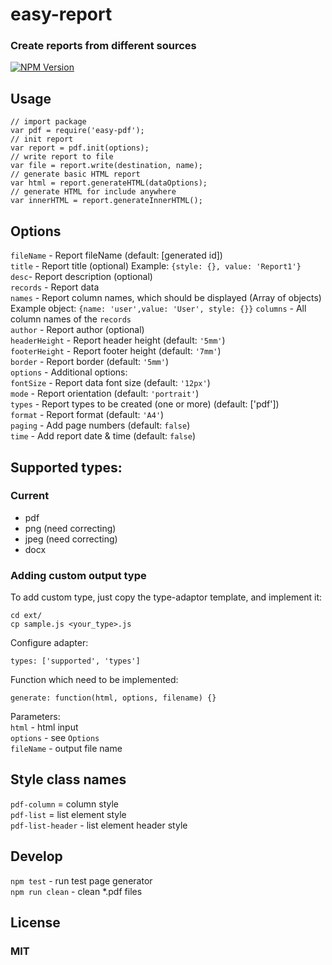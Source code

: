# easy-report
### Create reports from different sources
[![NPM Version][npm-image]][npm-url]

## Usage
    // import package
    var pdf = require('easy-pdf');
    // init report
    var report = pdf.init(options);
    // write report to file
    var file = report.write(destination, name);
    // generate basic HTML report
    var html = report.generateHTML(dataOptions);
    // generate HTML for include anywhere
    var innerHTML = report.generateInnerHTML();

## Options
```fileName``` - Report fileName (default: [generated id]) <br/>
```title``` - Report title (optional) Example: `{style: {}, value: 'Report1'}`<br/>
```desc```- Report description (optional) <br/>
```records``` - Report data <br/>
```names``` - Report column names, which should be displayed (Array of objects) Example object: `{name: 'user',value: 'User', style: {}}`
```columns``` - All column names of the ```records``` <br/>
```author``` - Report author (optional) <br/>
```headerHeight``` - Report header height (default: `'5mm'`) <br/>
```footerHeight``` - Report footer height (default: `'7mm'`) <br/>
```border``` - Report border (default: `'5mm'`) <br/>
```options``` - Additional options: <br/>
    ```fontSize``` - Report data font size (default: `'12px'`) <br/>
    ```mode``` - Report orientation (default: `'portrait'`) <br/>
    ```types``` - Report types to be created (one or more) (default: ['pdf']) <br/>
    ```format``` - Report format (default: `'A4'`) <br/>
    ```paging``` - Add page numbers (default: `false`) <br/>
    ```time``` - Add report date & time (default: `false`) <br/>
    
## Supported types:
### Current
* pdf
* png (need correcting) 
* jpeg (need correcting)
* docx

### Adding custom output type
To add custom type, just copy the type-adaptor template, and implement it:

    cd ext/
    cp sample.js <your_type>.js 
Configure adapter:

    types: ['supported', 'types']
    
Function which need to be implemented:

    generate: function(html, options, filename) {}
Parameters:    
```html``` - html input <br/>
```options``` - see `Options` <br/>
```fileName``` - output file name
    
## Style class names
```pdf-column``` = column style <br/>
```pdf-list``` = list element style <br/>
```pdf-list-header``` - list element header style <br/>

## Develop
```npm test``` - run test page generator <br/>
```npm run clean``` - clean *.pdf files

## License
### MIT

[npm-image]: https://img.shields.io/npm/v/easy-report.svg
[npm-url]: https://npmjs.org/package/easy-report